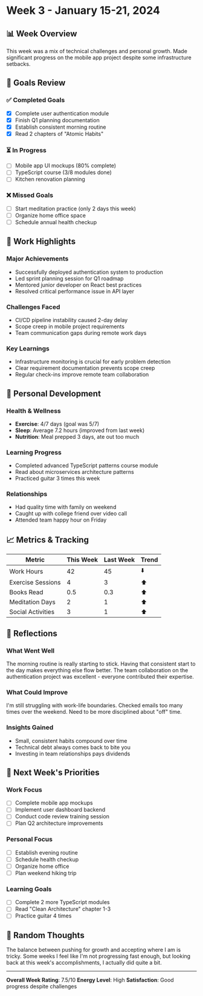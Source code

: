 # Week 3 - January 15-21, 2024

## 📊 Week Overview
This week was a mix of technical challenges and personal growth. Made significant progress on the mobile app project despite some infrastructure setbacks.

## 🎯 Goals Review

### ✅ Completed Goals
- [x] Complete user authentication module
- [x] Finish Q1 planning documentation
- [x] Establish consistent morning routine
- [x] Read 2 chapters of "Atomic Habits"

### ⏳ In Progress
- [ ] Mobile app UI mockups (80% complete)
- [ ] TypeScript course (3/8 modules done)
- [ ] Kitchen renovation planning

### ❌ Missed Goals
- [ ] Start meditation practice (only 2 days this week)
- [ ] Organize home office space
- [ ] Schedule annual health checkup

## 💼 Work Highlights

### Major Achievements
- Successfully deployed authentication system to production
- Led sprint planning session for Q1 roadmap
- Mentored junior developer on React best practices
- Resolved critical performance issue in API layer

### Challenges Faced
- CI/CD pipeline instability caused 2-day delay
- Scope creep in mobile project requirements
- Team communication gaps during remote work days

### Key Learnings
- Infrastructure monitoring is crucial for early problem detection
- Clear requirement documentation prevents scope creep
- Regular check-ins improve remote team collaboration

## 🌱 Personal Development

### Health & Wellness
- **Exercise**: 4/7 days (goal was 5/7)
- **Sleep**: Average 7.2 hours (improved from last week)
- **Nutrition**: Meal prepped 3 days, ate out too much

### Learning Progress
- Completed advanced TypeScript patterns course module
- Read about microservices architecture patterns
- Practiced guitar 3 times this week

### Relationships
- Had quality time with family on weekend
- Caught up with college friend over video call
- Attended team happy hour on Friday

## 📈 Metrics & Tracking

| Metric | This Week | Last Week | Trend |
|--------|-----------|-----------|-------|
| Work Hours | 42 | 45 | ⬇️ |
| Exercise Sessions | 4 | 3 | ⬆️ |
| Books Read | 0.5 | 0.3 | ⬆️ |
| Meditation Days | 2 | 1 | ⬆️ |
| Social Activities | 3 | 1 | ⬆️ |

## 🤔 Reflections

### What Went Well
The morning routine is really starting to stick. Having that consistent start to the day makes everything else flow better. The team collaboration on the authentication project was excellent - everyone contributed their expertise.

### What Could Improve
I'm still struggling with work-life boundaries. Checked emails too many times over the weekend. Need to be more disciplined about "off" time.

### Insights Gained
- Small, consistent habits compound over time
- Technical debt always comes back to bite you
- Investing in team relationships pays dividends

## 🎯 Next Week's Priorities

### Work Focus
- [ ] Complete mobile app mockups
- [ ] Implement user dashboard backend
- [ ] Conduct code review training session
- [ ] Plan Q2 architecture improvements

### Personal Focus
- [ ] Establish evening routine
- [ ] Schedule health checkup
- [ ] Organize home office
- [ ] Plan weekend hiking trip

### Learning Goals
- [ ] Complete 2 more TypeScript modules
- [ ] Read "Clean Architecture" chapter 1-3
- [ ] Practice guitar 4 times

## 💭 Random Thoughts
The balance between pushing for growth and accepting where I am is tricky. Some weeks I feel like I'm not progressing fast enough, but looking back at this week's accomplishments, I actually did quite a bit.

---
**Overall Week Rating**: 7.5/10
**Energy Level**: High
**Satisfaction**: Good progress despite challenges 